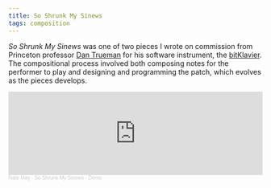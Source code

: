 ```yaml
---
title: So Shrunk My Sinews
tags: composition
---
```

*So Shrunk My Sinews* was one of two pieces I wrote on commission from Princeton professor [Dan Trueman](http://manyarrowsmusic.com/) for his software instrument, the [bitKlavier](https://bitklavier.com/). The compositional process involved both composing notes for the performer to play and designing and programming the patch, which evolves as the pieces develops.

<iframe width="100%" height="166" scrolling="no" frameborder="no" allow="autoplay" src="https://w.soundcloud.com/player/?url=https%3A//api.soundcloud.com/tracks/1224753514%3Fsecret_token%3Ds-X32rUtFgheH&color=%23ff5500&auto_play=false&hide_related=false&show_comments=true&show_user=true&show_reposts=false&show_teaser=true"></iframe><div style="font-size: 10px; color: #cccccc;line-break: anywhere;word-break: normal;overflow: hidden;white-space: nowrap;text-overflow: ellipsis; font-family: Interstate,Lucida Grande,Lucida Sans Unicode,Lucida Sans,Garuda,Verdana,Tahoma,sans-serif;font-weight: 100;"><a href="https://soundcloud.com/natemay" title="Nate May" target="_blank" style="color: #cccccc; text-decoration: none;">Nate May</a> · <a href="https://soundcloud.com/natemay/so-shrunk-my-sinews-demo/s-X32rUtFgheH" title="So Shrunk My Sinews - Demo" target="_blank" style="color: #cccccc; text-decoration: none;">So Shrunk My Sinews - Demo</a></div>
